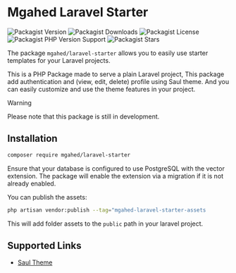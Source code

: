 # Mgahed Laravel Starter
![Packagist Version](https://img.shields.io/packagist/v/mgahed/laravel-starter?style=flat&color=blue)
![Packagist Downloads](https://img.shields.io/packagist/dt/mgahed/laravel-starter?style=flat&color=blue)
![Packagist License](https://img.shields.io/packagist/l/mgahed/laravel-starter?style=flat&color=green)
![Packagist PHP Version Support](https://img.shields.io/packagist/php-v/mgahed/laravel-starter?style=flat&color=purple)
![Packagist Stars](https://img.shields.io/github/stars/mgahed/laravel-starter?style=flat&color=orange)

The package `mgahed/laravel-starter` allows you to easily use starter templates for your Laravel projects.

This is a PHP Package made to serve a plain Laravel project, This
package add authentication and (view, edit, delete) profile using Saul theme. And you can easily customize and use the theme features in your project.

> [!WARNING]
> Please note that this package is still in development.

## Installation

```bash
composer require mgahed/laravel-starter
```

Ensure that your database is configured to use PostgreSQL with the vector extension. The package will enable the extension
via a migration if it is not already enabled.

You can publish the assets:

```bash
php artisan vendor:publish --tag="mgahed-laravel-starter-assets
```

This will add folder assets to the `public` path in your laravel project.


## Supported Links

- [Saul Theme](https://keenthemes.com/products/saul-html-free)
